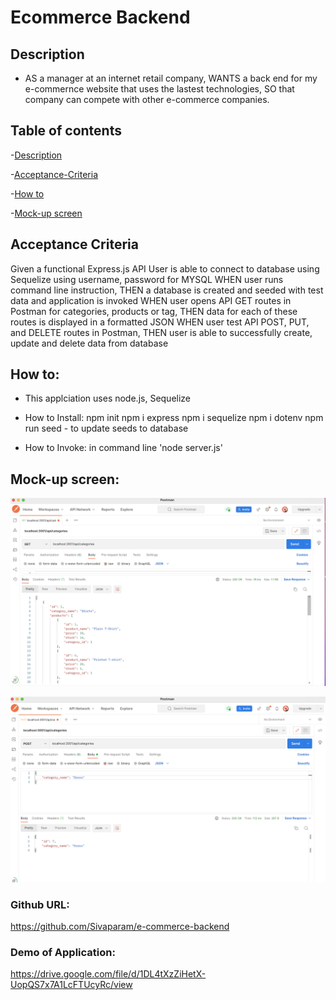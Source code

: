 # Ecommerce Backend

## Description
* AS a manager at an internet retail company, WANTS a back end for my e-commernce website that uses the lastest technologies, SO that company can compete with other e-commerce companies.

## Table of contents

-[Description](#description)

-[Acceptance-Criteria](#acceptance-criteria)

-[How to](#how-to)

-[Mock-up screen](#mock-up-screen)

## Acceptance Criteria 

Given a functional Express.js API
User is able to connect to database using Sequelize using username, password for MYSQL
WHEN user runs command line instruction, THEN a database is created and seeded with test data and application is invoked
WHEN user opens API GET routes in Postman for categories, products or tag, THEN data for each of these routes is displayed in a formatted JSON
WHEN user test API POST, PUT, and DELETE routes in Postman, THEN user is able to successfully create, update and delete data from database

## How to:

* This applciation uses node.js, Sequelize

* How to Install: 
npm init
npm i express
npm i sequelize
npm i dotenv
npm run seed - to update seeds to database

* How to Invoke: in command line 'node server.js'

## Mock-up screen:

![alt text](./assets/image1.png)

![alt text](./assets/image2.png)


### Github URL: 
https://github.com/Sivaparam/e-commerce-backend

### Demo of Application:

https://drive.google.com/file/d/1DL4tXzZiHetX-UopQS7x7A1LcFTUcyRc/view








